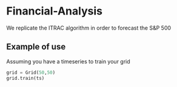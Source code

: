 # Financial-Analysis
We replicate the ITRAC algorithm in order to forecast the S&amp;P 500 

## Example of use 
Assuming you have a timeseries to train your grid
```python
grid = Grid(50,50)
grid.train(ts)
```
